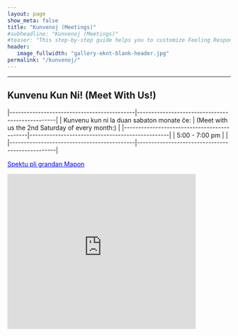 ```yaml
---
layout: page
show_meta: false
title: "Kunvenoj (Meetings)"
#subheadline: "Kunvenoj (Meetings)"
#teaser: "This step-by-step guide helps you to customize Feeling Responsive to your needs."
header:
   image_fullwidth: "gallery-eknt-blank-header.jpg"
permalink: "/kunvenoj/"
---
```


--------------------------


## Kunvenu Kun Ni! (Meet With Us!)

|--------------------------------------------|-------------------------------------------------|
| Kunvenu kun ni la duan sabaton monate ĉe:  | (Meet with us the 2nd Saturday of every month:) |
|--------------------------------------------|-------------------------------------------------|
| 5:00 - 7:00 pm                             |                                                 |
|--------------------------------------------|-------------------------------------------------|



<!-- The map of the Central Market meeting -->
<a href="https://maps.google.com/?ie=UTF8&amp;ll=32.849404,-96.76871&amp;spn=0.005863,0.007188&amp;t=h&amp;z=18&amp;source=embed" style="color:#0000FF;text-align:left" target='blank'>Spektu pli grandan Mapon</a>
<iframe width="425" height="350" frameborder="0" scrolling="no" marginheight="0" marginwidth="0" src="https://maps.google.com/?ie=UTF8&amp;ll=32.849404,-96.76871&amp;spn=0.005863,0.007188&amp;t=h&amp;z=17&amp;output=embed"></iframe>
